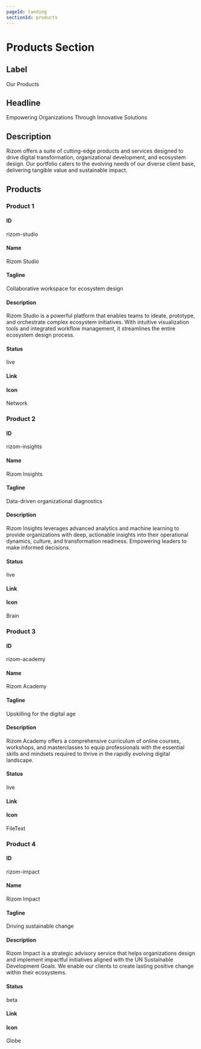 ```yaml
---
pageId: landing
sectionId: products
---
```


# Products Section

## Label

Our Products

## Headline

Empowering Organizations Through Innovative Solutions

## Description

Rizom offers a suite of cutting-edge products and services designed to drive digital transformation, organizational development, and ecosystem design. Our portfolio caters to the evolving needs of our diverse client base, delivering tangible value and sustainable impact.

## Products

### Product 1

#### ID

rizom-studio

#### Name

Rizom Studio

#### Tagline

Collaborative workspace for ecosystem design

#### Description

Rizom Studio is a powerful platform that enables teams to ideate, prototype, and orchestrate complex ecosystem initiatives. With intuitive visualization tools and integrated workflow management, it streamlines the entire ecosystem design process.

#### Status

live

#### Link

#### Icon

Network

### Product 2

#### ID

rizom-insights

#### Name

Rizom Insights

#### Tagline

Data-driven organizational diagnostics

#### Description

Rizom Insights leverages advanced analytics and machine learning to provide organizations with deep, actionable insights into their operational dynamics, culture, and transformation readiness. Empowering leaders to make informed decisions.

#### Status

live

#### Link

#### Icon

Brain

### Product 3

#### ID

rizom-academy

#### Name

Rizom Academy

#### Tagline

Upskilling for the digital age

#### Description

Rizom Academy offers a comprehensive curriculum of online courses, workshops, and masterclasses to equip professionals with the essential skills and mindsets required to thrive in the rapidly evolving digital landscape.

#### Status

live

#### Link

#### Icon

FileText

### Product 4

#### ID

rizom-impact

#### Name

Rizom Impact

#### Tagline

Driving sustainable change

#### Description

Rizom Impact is a strategic advisory service that helps organizations design and implement impactful initiatives aligned with the UN Sustainable Development Goals. We enable our clients to create lasting positive change within their ecosystems.

#### Status

beta

#### Link

#### Icon

Globe
